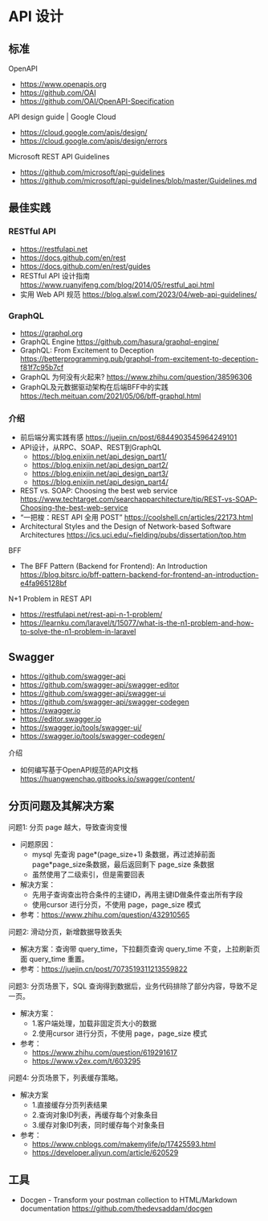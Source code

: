# API 设计

## 标准
OpenAPI
- https://www.openapis.org
- https://github.com/OAI
- https://github.com/OAI/OpenAPI-Specification

API design guide | Google Cloud
- https://cloud.google.com/apis/design/
- https://cloud.google.com/apis/design/errors

Microsoft REST API Guidelines
- https://github.com/microsoft/api-guidelines
- https://github.com/microsoft/api-guidelines/blob/master/Guidelines.md


## 最佳实践
### RESTful API
- https://restfulapi.net
- https://docs.github.com/en/rest
- https://docs.github.com/en/rest/guides
- RESTful API 设计指南 https://www.ruanyifeng.com/blog/2014/05/restful_api.html
- 实用 Web API 规范 https://blog.alswl.com/2023/04/web-api-guidelines/

### GraphQL
- https://graphql.org
- GraphQL Engine https://github.com/hasura/graphql-engine/
- GraphQL: From Excitement to Deception https://betterprogramming.pub/graphql-from-excitement-to-deception-f81f7c95b7cf
- GraphQL 为何没有火起来? https://www.zhihu.com/question/38596306
- GraphQL及元数据驱动架构在后端BFF中的实践 https://tech.meituan.com/2021/05/06/bff-graphql.html

### 介绍
- 前后端分离实践有感 https://juejin.cn/post/6844903545964249101
- API设计，从RPC、SOAP、REST到GraphQL
  - https://blog.enixjin.net/api_design_part1/
  - https://blog.enixjin.net/api_design_part2/
  - https://blog.enixjin.net/api_design_part3/
  - https://blog.enixjin.net/api_design_part4/
- REST vs. SOAP: Choosing the best web service https://www.techtarget.com/searchapparchitecture/tip/REST-vs-SOAP-Choosing-the-best-web-service
- “一把梭：REST API 全用 POST” https://coolshell.cn/articles/22173.html
- Architectural Styles and the Design of Network-based Software Architectures https://ics.uci.edu/~fielding/pubs/dissertation/top.htm

BFF
- The BFF Pattern (Backend for Frontend): An Introduction https://blog.bitsrc.io/bff-pattern-backend-for-frontend-an-introduction-e4fa965128bf

N+1 Problem in REST API
- https://restfulapi.net/rest-api-n-1-problem/
- https://learnku.com/laravel/t/15077/what-is-the-n1-problem-and-how-to-solve-the-n1-problem-in-laravel


## Swagger
- https://github.com/swagger-api
- https://github.com/swagger-api/swagger-editor
- https://github.com/swagger-api/swagger-ui
- https://github.com/swagger-api/swagger-codegen
- https://swagger.io
- https://editor.swagger.io
- https://swagger.io/tools/swagger-ui/
- https://swagger.io/tools/swagger-codegen/

介绍
- 如何编写基于OpenAPI规范的API文档 https://huangwenchao.gitbooks.io/swagger/content/


## 分页问题及其解决方案
问题1: 分页 page 越大，导致查询变慢
- 问题原因：
  - mysql 先查询 page*(page_size+1) 条数据，再过滤掉前面 page*page_size条数据，最后返回剩下 page_size 条数据
  - 虽然使用了二级索引，但是需要回表
- 解决方案：
  - 先用子查询查出符合条件的主键ID，再用主键ID做条件查出所有字段
  - 使用cursor 进行分页，不使用 page，page_size 模式
- 参考：https://www.zhihu.com/question/432910565

问题2: 滑动分页，新增数据导致丢失
- 解决方案：查询带 query_time，下拉翻页查询 query_time 不变，上拉刷新页面 query_time 重置。
- 参考：https://juejin.cn/post/7073519311213559822

问题3: 分页场景下，SQL 查询得到数据后，业务代码排除了部分内容，导致不足一页。
- 解决方案：
  - 1.客户端处理，加载非固定页大小的数据
  - 2.使用cursor 进行分页，不使用 page，page_size 模式
- 参考：
  - https://www.zhihu.com/question/619291617
  - https://www.v2ex.com/t/603295

问题4: 分页场景下，列表缓存策略。
- 解决方案
  - 1.直接缓存分页列表结果
  - 2.查询对象ID列表，再缓存每个对象条目
  - 3.缓存对象ID列表，同时缓存每个对象条目
- 参考：
  - https://www.cnblogs.com/makemylife/p/17425593.html
  - https://developer.aliyun.com/article/620529


## 工具
- Docgen - Transform your postman collection to HTML/Markdown documentation https://github.com/thedevsaddam/docgen
